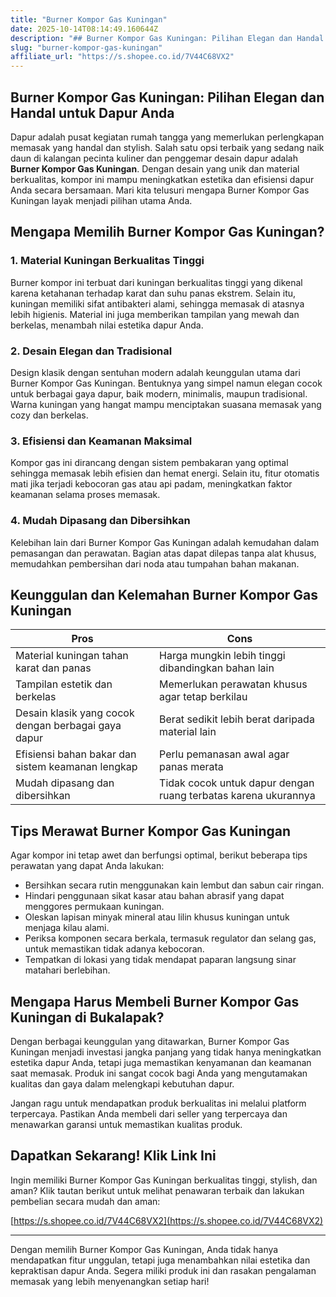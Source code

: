 ```yaml
---
title: "Burner Kompor Gas Kuningan"
date: 2025-10-14T08:14:49.160644Z
description: "## Burner Kompor Gas Kuningan: Pilihan Elegan dan Handal untuk Dapur Anda..."
slug: "burner-kompor-gas-kuningan"
affiliate_url: "https://s.shopee.co.id/7V44C68VX2"
---
```

## Burner Kompor Gas Kuningan: Pilihan Elegan dan Handal untuk Dapur Anda

Dapur adalah pusat kegiatan rumah tangga yang memerlukan perlengkapan memasak yang handal dan stylish. Salah satu opsi terbaik yang sedang naik daun di kalangan pecinta kuliner dan penggemar desain dapur adalah **Burner Kompor Gas Kuningan**. Dengan desain yang unik dan material berkualitas, kompor ini mampu meningkatkan estetika dan efisiensi dapur Anda secara bersamaan. Mari kita telusuri mengapa Burner Kompor Gas Kuningan layak menjadi pilihan utama Anda.

## Mengapa Memilih Burner Kompor Gas Kuningan?

### 1. Material Kuningan Berkualitas Tinggi

Burner kompor ini terbuat dari kuningan berkualitas tinggi yang dikenal karena ketahanan terhadap karat dan suhu panas ekstrem. Selain itu, kuningan memiliki sifat antibakteri alami, sehingga memasak di atasnya lebih higienis. Material ini juga memberikan tampilan yang mewah dan berkelas, menambah nilai estetika dapur Anda.

### 2. Desain Elegan dan Tradisional

Design klasik dengan sentuhan modern adalah keunggulan utama dari Burner Kompor Gas Kuningan. Bentuknya yang simpel namun elegan cocok untuk berbagai gaya dapur, baik modern, minimalis, maupun tradisional. Warna kuningan yang hangat mampu menciptakan suasana memasak yang cozy dan berkelas.

### 3. Efisiensi dan Keamanan Maksimal

Kompor gas ini dirancang dengan sistem pembakaran yang optimal sehingga memasak lebih efisien dan hemat energi. Selain itu, fitur otomatis mati jika terjadi kebocoran gas atau api padam, meningkatkan faktor keamanan selama proses memasak.

### 4. Mudah Dipasang dan Dibersihkan

Kelebihan lain dari Burner Kompor Gas Kuningan adalah kemudahan dalam pemasangan dan perawatan. Bagian atas dapat dilepas tanpa alat khusus, memudahkan pembersihan dari noda atau tumpahan bahan makanan.

## Keunggulan dan Kelemahan Burner Kompor Gas Kuningan

| **Pros** | **Cons** |
| --- | --- |
| Material kuningan tahan karat dan panas | Harga mungkin lebih tinggi dibandingkan bahan lain |
| Tampilan estetik dan berkelas | Memerlukan perawatan khusus agar tetap berkilau |
| Desain klasik yang cocok dengan berbagai gaya dapur | Berat sedikit lebih berat daripada material lain |
| Efisiensi bahan bakar dan sistem keamanan lengkap | Perlu pemanasan awal agar panas merata |
| Mudah dipasang dan dibersihkan | Tidak cocok untuk dapur dengan ruang terbatas karena ukurannya |

## Tips Merawat Burner Kompor Gas Kuningan

Agar kompor ini tetap awet dan berfungsi optimal, berikut beberapa tips perawatan yang dapat Anda lakukan:

- Bersihkan secara rutin menggunakan kain lembut dan sabun cair ringan.
- Hindari penggunaan sikat kasar atau bahan abrasif yang dapat menggores permukaan kuningan.
- Oleskan lapisan minyak mineral atau lilin khusus kuningan untuk menjaga kilau alami.
- Periksa komponen secara berkala, termasuk regulator dan selang gas, untuk memastikan tidak adanya kebocoran.
- Tempatkan di lokasi yang tidak mendapat paparan langsung sinar matahari berlebihan.

## Mengapa Harus Membeli Burner Kompor Gas Kuningan di Bukalapak?

Dengan berbagai keunggulan yang ditawarkan, Burner Kompor Gas Kuningan menjadi investasi jangka panjang yang tidak hanya meningkatkan estetika dapur Anda, tetapi juga memastikan kenyamanan dan keamanan saat memasak. Produk ini sangat cocok bagi Anda yang mengutamakan kualitas dan gaya dalam melengkapi kebutuhan dapur.

Jangan ragu untuk mendapatkan produk berkualitas ini melalui platform terpercaya. Pastikan Anda membeli dari seller yang terpercaya dan menawarkan garansi untuk memastikan kualitas produk.

## Dapatkan Sekarang! Klik Link Ini 

Ingin memiliki Burner Kompor Gas Kuningan berkualitas tinggi, stylish, dan aman? Klik tautan berikut untuk melihat penawaran terbaik dan lakukan pembelian secara mudah dan aman:  

[https://s.shopee.co.id/7V44C68VX2](https://s.shopee.co.id/7V44C68VX2)

---

Dengan memilih Burner Kompor Gas Kuningan, Anda tidak hanya mendapatkan fitur unggulan, tetapi juga menambahkan nilai estetika dan kepraktisan dapur Anda. Segera miliki produk ini dan rasakan pengalaman memasak yang lebih menyenangkan setiap hari!